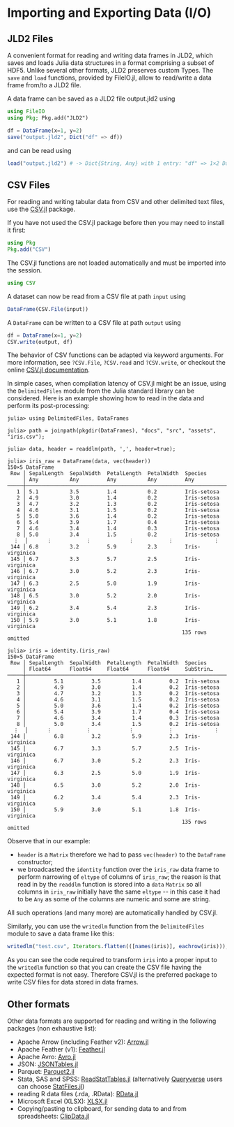 # Importing and Exporting Data (I/O)

## JLD2 Files

A convenient format for reading and writing data frames in JLD2, which saves and loads
Julia data structures in a format comprising a subset of HDF5. Unlike several other 
formats, JLD2 preserves custom Types. The `save` and `load` functions, provided by FileIO.jl, 
allow to read/write a data frame from/to a JLD2 file.  

A data frame can be saved as a JLD2 file output.jld2 using

```julia
using FileIO
using Pkg; Pkg.add("JLD2")

df = DataFrame(x=1, y=2)
save("output.jld2", Dict("df" => df))
```

and can be read using
```julia
load("output.jld2") # -> Dict{String, Any} with 1 entry: "df" => 1×2 DataFrame
```

## CSV Files

For reading and writing tabular data from CSV and other delimited text files,
use the [CSV.jl](https://github.com/JuliaData/CSV.jl) package.

If you have not used the CSV.jl package before then you may need to install it first:
```julia
using Pkg
Pkg.add("CSV")
```

The CSV.jl functions are not loaded automatically and must be imported into the session.
```julia
using CSV
```

A dataset can now be read from a CSV file at path `input` using
```julia
DataFrame(CSV.File(input))
```

A `DataFrame` can be written to a CSV file at path `output` using
```julia
df = DataFrame(x=1, y=2)
CSV.write(output, df)
```

The behavior of CSV functions can be adapted via keyword arguments. For more
information, see `?CSV.File`, `?CSV.read` and `?CSV.write`, or checkout the
online [CSV.jl documentation](https://juliadata.github.io/CSV.jl/stable/).

In simple cases, when compilation latency of CSV.jl might be an issue,
using the `DelimitedFiles` module from the Julia standard library can be considered.
Here is an example showing how to read in the data and perform its
post-processing:

```jldoctest readdlm
julia> using DelimitedFiles, DataFrames

julia> path = joinpath(pkgdir(DataFrames), "docs", "src", "assets", "iris.csv");

julia> data, header = readdlm(path, ',', header=true);

julia> iris_raw = DataFrame(data, vec(header))
150×5 DataFrame
 Row │ SepalLength  SepalWidth  PetalLength  PetalWidth  Species
     │ Any          Any         Any          Any         Any
─────┼──────────────────────────────────────────────────────────────────
   1 │ 5.1          3.5         1.4          0.2         Iris-setosa
   2 │ 4.9          3.0         1.4          0.2         Iris-setosa
   3 │ 4.7          3.2         1.3          0.2         Iris-setosa
   4 │ 4.6          3.1         1.5          0.2         Iris-setosa
   5 │ 5.0          3.6         1.4          0.2         Iris-setosa
   6 │ 5.4          3.9         1.7          0.4         Iris-setosa
   7 │ 4.6          3.4         1.4          0.3         Iris-setosa
   8 │ 5.0          3.4         1.5          0.2         Iris-setosa
  ⋮  │      ⋮           ⋮            ⋮           ⋮             ⋮
 144 │ 6.8          3.2         5.9          2.3         Iris-virginica
 145 │ 6.7          3.3         5.7          2.5         Iris-virginica
 146 │ 6.7          3.0         5.2          2.3         Iris-virginica
 147 │ 6.3          2.5         5.0          1.9         Iris-virginica
 148 │ 6.5          3.0         5.2          2.0         Iris-virginica
 149 │ 6.2          3.4         5.4          2.3         Iris-virginica
 150 │ 5.9          3.0         5.1          1.8         Iris-virginica
                                                        135 rows omitted

julia> iris = identity.(iris_raw)
150×5 DataFrame
 Row │ SepalLength  SepalWidth  PetalLength  PetalWidth  Species
     │ Float64      Float64     Float64      Float64     SubStrin…
─────┼──────────────────────────────────────────────────────────────────
   1 │         5.1         3.5          1.4         0.2  Iris-setosa
   2 │         4.9         3.0          1.4         0.2  Iris-setosa
   3 │         4.7         3.2          1.3         0.2  Iris-setosa
   4 │         4.6         3.1          1.5         0.2  Iris-setosa
   5 │         5.0         3.6          1.4         0.2  Iris-setosa
   6 │         5.4         3.9          1.7         0.4  Iris-setosa
   7 │         4.6         3.4          1.4         0.3  Iris-setosa
   8 │         5.0         3.4          1.5         0.2  Iris-setosa
  ⋮  │      ⋮           ⋮            ⋮           ⋮             ⋮
 144 │         6.8         3.2          5.9         2.3  Iris-virginica
 145 │         6.7         3.3          5.7         2.5  Iris-virginica
 146 │         6.7         3.0          5.2         2.3  Iris-virginica
 147 │         6.3         2.5          5.0         1.9  Iris-virginica
 148 │         6.5         3.0          5.2         2.0  Iris-virginica
 149 │         6.2         3.4          5.4         2.3  Iris-virginica
 150 │         5.9         3.0          5.1         1.8  Iris-virginica
                                                        135 rows omitted
```

Observe that in our example:
* `header` is a `Matrix` therefore we had to pass `vec(header)` to the `DataFrame`
  constructor;
* we broadcasted the `identity` function over the `iris_raw` data frame to perform
  narrowing of `eltype` of columns of `iris_raw`; the reason is that read in by
  the `readdlm` function is stored into a `data` `Matrix` so all columns in
  `iris_raw` initially have the same `eltype` -- in this case it had to be `Any`
  as some of the columns are numeric and some are string.

All such operations (and many more) are automatically handled by CSV.jl.

Similarly, you can use the `writedlm` function from the `DelimitedFiles` module to
save a data frame like this:

```julia
writedlm("test.csv", Iterators.flatten(([names(iris)], eachrow(iris))), ',')
```

As you can see the code required to transform `iris` into a proper input to the
`writedlm` function so that you can create the CSV file having the expected
format is not easy. Therefore CSV.jl is the preferred package to write CSV files
for data stored in data frames.

## Other formats

Other data formats are supported for reading and writing in the following packages
(non exhaustive list):
* Apache Arrow (including Feather v2): [Arrow.jl](https://github.com/JuliaData/Arrow.jl)
* Apache Feather (v1): [Feather.jl](https://github.com/JuliaData/Feather.jl)
* Apache Avro: [Avro.jl](https://github.com/JuliaData/Avro.jl)
* JSON: [JSONTables.jl](https://github.com/JuliaData/JSONTables.jl)
* Parquet: [Parquet2.jl](https://gitlab.com/ExpandingMan/Parquet2.jl)
* Stata, SAS and SPSS: [ReadStatTables.jl](https://github.com/junyuan-chen/ReadStatTables.jl)
  (alternatively [Queryverse](https://www.queryverse.org/)
   users can choose [StatFiles.jl](https://github.com/queryverse/StatFiles.jl))
* reading R data files (.rda, .RData): [RData.jl](https://github.com/JuliaData/RData.jl)
* Microsoft Excel (XLSX): [XLSX.jl](https://github.com/felipenoris/XLSX.jl)
* Copying/pasting to clipboard, for sending data to and from spreadsheets: [ClipData.jl](https://github.com/pdeffebach/ClipData.jl)
